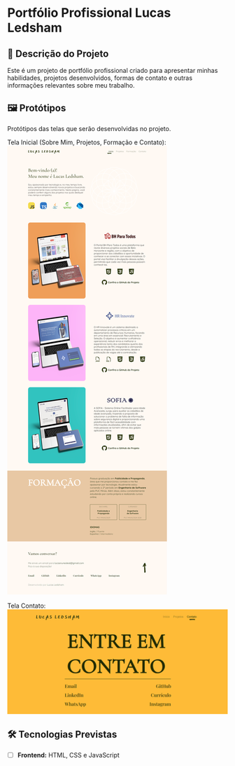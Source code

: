 # Portfólio Profissional Lucas Ledsham

## 📖 Descrição do Projeto
Este é um projeto de portfólio profissional criado para apresentar minhas habilidades, projetos desenvolvidos, formas de contato e outras informações relevantes sobre meu trabalho. 

## 🖼️ Protótipos
Protótipos das telas que serão desenvolvidas no projeto.

Tela Inicial (Sobre Mim, Projetos, Formação e Contato):  
![Tela Inicial](./prototipos/tela-inicial.png)

Tela Contato:
![Tela de Contato](./prototipos/tela-contato.png)  

## 🛠 Tecnologias Previstas
- [ ] **Frontend:** HTML, CSS e JavaScript

